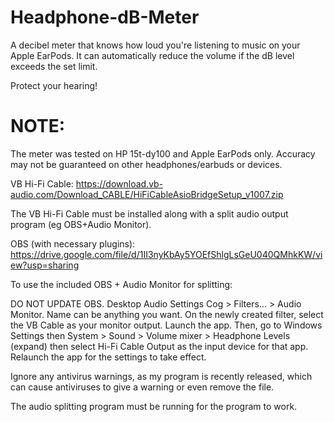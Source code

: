 # Headphone-dB-Meter

A decibel meter that knows how loud you're listening to music on your Apple EarPods. It can automatically reduce the volume if the dB level exceeds the set limit.

Protect your hearing!

# NOTE:

The meter was tested on HP 15t-dy100 and Apple EarPods only. Accuracy may not be guaranteed on other headphones/earbuds or devices.

VB Hi-Fi Cable: https://download.vb-audio.com/Download_CABLE/HiFiCableAsioBridgeSetup_v1007.zip

The VB Hi-Fi Cable must be installed along with a split audio output program (eg OBS+Audio Monitor).

OBS (with necessary plugins): https://drive.google.com/file/d/1II3nyKbAy5YOEfShlgLsGeU040QMhkKW/view?usp=sharing

To use the included OBS + Audio Monitor for splitting:

DO NOT UPDATE OBS.
Desktop Audio Settings Cog > Filters... > Audio Monitor.
Name can be anything you want.
On the newly created filter, select the VB Cable as your monitor output.
Launch the app. Then, go to Windows Settings then System > Sound > Volume mixer > Headphone Levels (expand) then select Hi-Fi Cable Output as the input device for that app. Relaunch the app for the settings to take effect.

Ignore any antivirus warnings, as my program is recently released, which can cause antiviruses to give a warning or even remove the file.

The audio splitting program must be running for the program to work.
